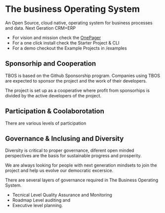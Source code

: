 # The business Operating System

An Open Source, cloud native, operating system for business processes and data. Next Geration CRM+ERP

* For vision and mission check the [OnePager](./ONE_PAGER.MD)
* For a one click install check the Starter Project & CLI
* For a demo checkout the Example Projects in /examples

## Sponsorhip and Cooperation
TBOS is based on the Github Sponsorship program. Companies using TBOS are expected to sponsor the project and the work of their developers.

The project is set up as a cooperative where profit from sponsorhips is divided by the active developers of the project.

## Participation & Coolaborotation
There are various levels of participation

## Governance & Inclusing and Diversity
Diversity is critical to proper governance, diferent open minded perspectives are the basis for sustainable progress and prosperity.

We are always looking for people with next generation  mindsets to join the project and help us evolve our democratic excersice.

There are several layers of governance required in The Business Operating System.
* Tecnical Level Quality Assurance and Monitoring
* Roadmap Level auditing and 
* Executive level planning.
